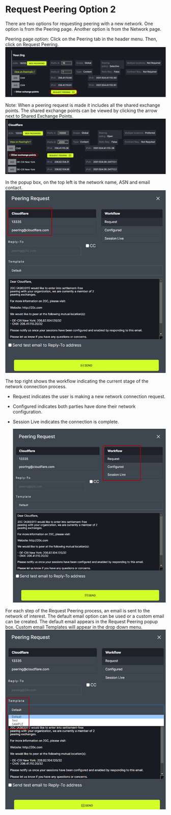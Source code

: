 # Request Peering Option 2

There are two options for requesting peering with a new network. One option is from the Peering page. Another option is from the Network page.


Peering page option:
Click on the Peering tab in the header menu. Then, click on Request Peering.
   ![](img/requestpeering.png)


Note: When a peering request is made it includes all the shared exchange points. The shared exchange points can be viewed by clicking the arrow next to Shared Exchange Points.
   ![](img/sharedpts.png)

In the popup box, on the top left is the network name, ASN and email contact.
   ![](img/popleft.png)


The top right shows the workflow indicating the current stage of the network connection process. 

- Request indicates the user is making a new network connection request.
- Configured indicates both parties have done their network configuration.
- Session Live indicates the connection is complete.

   ![](img/popright.png)

For each step of the Request Peering process, an email is sent to the network of interest. The default email option can be used or a custom email can be created. The default email appears in the Request Peering popup box. Custom email Templates will appear in the drop down menu.
   ![](img/defaultemail.png)
